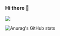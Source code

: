 ### Hi there 👋
<a href="" target="_blank"><img src="https://img.shields.io/badge/Swift-FC8019?style=flat&logo=Swift&logoColor=F05138"/></a>

![Anurag's GitHub stats](https://github-readme-stats.vercel.app/api?username=dodiforth&show_icons=true&theme=radical)


<!--
**dodiforth/dodiforth** is a ✨ _special_ ✨ repository because its `README.md` (this file) appears on your GitHub profile.

Here are some ideas to get you started:

- 🔭 I’m currently working on ...
- 🌱 I’m currently learning ...
- 👯 I’m looking to collaborate on ...
- 🤔 I’m looking for help with ...
- 💬 Ask me about ...
- 📫 How to reach me: ...
- 😄 Pronouns: ...
- ⚡ Fun fact: ...
-->
